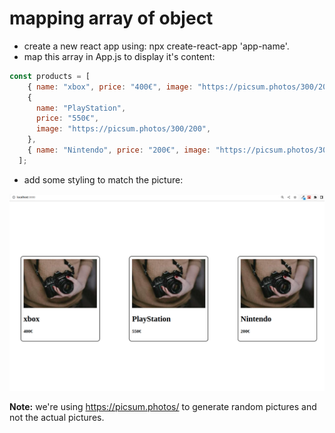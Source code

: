 # mapping array of object

- create a new react app using: npx create-react-app 'app-name'.
- map this array in App.js to display it's content:

```js
const products = [
    { name: "xbox", price: "400€", image: "https://picsum.photos/300/200" },
    {
      name: "PlayStation",
      price: "550€",
      image: "https://picsum.photos/300/200",
    },
    { name: "Nintendo", price: "200€", image: "https://picsum.photos/300/200" },
  ];
```

- add some styling to match the picture:

![React](reference-images/react.png)

**Note:** we're using https://picsum.photos/ to generate random pictures and not the actual pictures.